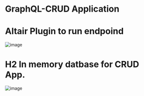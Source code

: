 # GraphQL-CRUD Application

# Altair Plugin to run endpoind 
![image](https://github.com/user-attachments/assets/b015201f-002f-4739-be1b-86fad8416075)

# H2 In memory datbase for CRUD App.
![image](https://github.com/user-attachments/assets/8d4f81cc-ee95-475c-abb3-0707b56ccaab)


